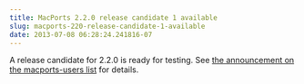 ```yaml
---
title: MacPorts 2.2.0 release candidate 1 available
slug: macports-220-release-candidate-1-available
date: 2013-07-08 06:28:24.241816-07
---
```


A release candidate for 2.2.0 is ready for testing. See [the announcement on the macports-users list](https://lists.macosforge.org/pipermail/macports-users/2013-July/033003.html) for details.
